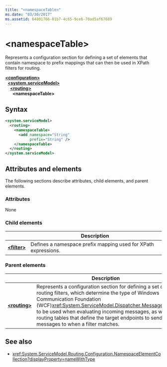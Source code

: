 ```yaml
---
title: "<namespaceTable>"
ms.date: "03/30/2017"
ms.assetid: 64801766-01b7-4c65-9ce6-70ad5af67689
---
```


# \<namespaceTable>

Represents a configuration section for defining a set of elements that contain namespace to prefix mappings that can then be used in XPath filters for routing.

[**\<configuration>**](../configuration-element.md)\
&nbsp;&nbsp;[**\<system.serviceModel>**](system-servicemodel.md)\
&nbsp;&nbsp;&nbsp;&nbsp;[**\<routing>**](routing.md)\
&nbsp;&nbsp;&nbsp;&nbsp;&nbsp;&nbsp;**\<namespaceTable>**  
  
## Syntax  
  
```xml  
<system.serviceModel>
  <routing>
    <namespaceTable>
      <add namespace="String"
           prefix="String" />
    </namespaceTable>
  </routing>
</system.serviceModel>
```  
  
## Attributes and elements

The following sections describe attributes, child elements, and parent elements.

### Attributes

None

### Child elements

|     | Description |
| --- | ----------- |
| [**\<filter>**](filter.md) | Defines a namespace prefix mapping used for XPath expressions. |

### Parent elements

|     | Description |
| --- | ----------- |
| [**\<routing>**](routing.md) | Represents a configuration section for defining a set of routing filters, which determine the type of Windows Communication Foundation (WCF)<xref:System.ServiceModel.Dispatcher.MessageFilter> to be used when evaluating incoming messages, as well as routing tables that define the target endpoints to send messages to when a filter matches. |

## See also

- <xref:System.ServiceModel.Routing.Configuration.NamespaceElementCollection?displayProperty=nameWithType>
